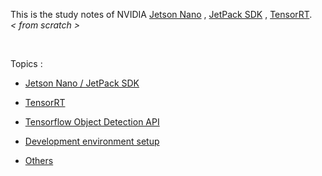 This is the study notes of NVIDIA [Jetson Nano](https://developer.nvidia.com/embedded/jetson-nano-developer-kit) , [JetPack SDK](https://developer.nvidia.com/embedded/jetpack) , [TensorRT](https://developer.nvidia.com/tensorrt).&emsp;_< from scratch >_

</br>

Topics :

- [Jetson Nano / JetPack SDK](./jetson%20nano%2C%20jetpack/README.md)

- [TensorRT](./tensorrt/README.md)

- [Tensorflow Object Detection API](./tensorflow%20object%20detection%20api/README.md)

- [Development environment setup](./development%20environment%20setup/README.md)

- [Others]()

